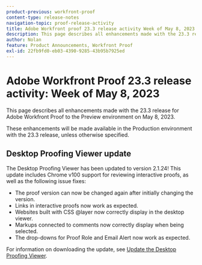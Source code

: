```yaml
---
product-previous: workfront-proof
content-type: release-notes
navigation-topic: proof-release-activity
title: Adobe Workfront proof 23.3 release activity Week of May 8, 2023
description: This page describes all enhancements made with the 23.3 release for Adobe Workfront Proof to the Preview environment. These enhancements will be made available in the Production environment the week of May 8, 2023.
author: Nolan
feature: Product Announcements, Workfront Proof
exl-id: 22fb9fd0-eb03-4390-9285-43b95b7925ed
---
```

# Adobe Workfront Proof 23.3 release activity: Week of May 8, 2023

This page describes all enhancements made with the 23.3 release for Adobe Workfront Proof to the Preview environment on May 8, 2023. 

These enhancements will be made available in the Production environment with the 23.3 release, unless otherwise specified.

## Desktop Proofing Viewer update

The Desktop Proofing Viewer has been updated to version 2.1.24! This update includes Chrome v100 support for reviewing interactive proofs, as well as the following issue fixes:

* The proof version can now be changed again after initially changing the version.
* Links in interactive proofs now work as expected.
* Websites built with CSS @layer now correctly display in the desktop viewer.
* Markups connected to comments now correctly display when being selected.
* The drop-downs for Proof Role and Email Alert now work as expected.

For information on downloading the update, see [Update the Desktop Proofing Viewer](/help/quicksilver/review-and-approve-work/proofing/use-the-desktop-proofing-viewer/update-the-desktop-proofing-viewer.md).
